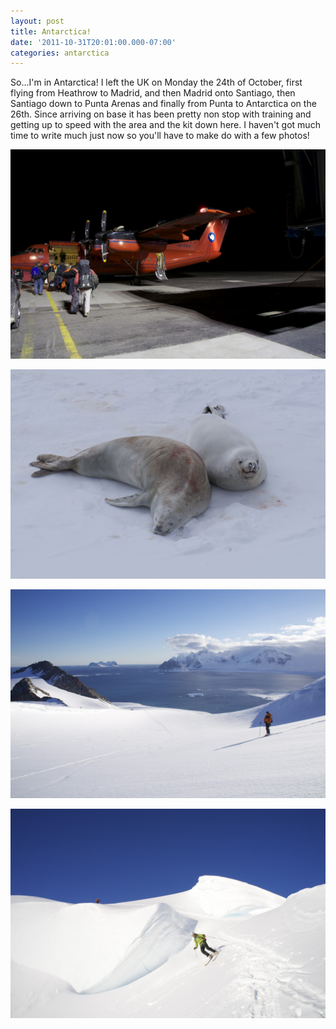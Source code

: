 ```yaml
---
layout: post
title: Antarctica!
date: '2011-10-31T20:01:00.000-07:00'
categories: antarctica
---
```


So...I'm in Antarctica! I left the UK on Monday the 24th of October, first flying from Heathrow to Madrid, and then Madrid onto Santiago, then Santiago down to Punta Arenas and finally from Punta to Antarctica on the 26th.
Since arriving on base it has been pretty non stop with training and getting up to speed with the area and the kit down here. I haven't got much time to write much just now so you'll have to make do with a few photos!

![Flight from Punta Arenas to Antarctica on a Dash 7 plane](/photos/blogger-posts/DSC00297.jpg)

![Seals at Rothera point](/photos/blogger-posts/DSC00308.jpg)

![Stork bowl, below Middle Stork](/photos/blogger-posts/DSC00326.jpg)

![Skiing from the summit of Middle Stork](/photos/blogger-posts/DSC00344.jpg)
